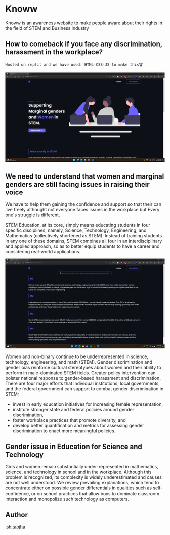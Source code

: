 # Knoww 

Knoww is an awareness website to make people aware about their rights in the field of STEM and Business industry

## How to comeback if you face any discrimination, harassment in the workplace?

`Hosted on replit and we have used: HTML-CSS-JS to make this🏆`

![Home](./assets/home.png?raw=true "Home Page")

## We need to understand that women and marginal genders are still facing issues in raising their voice

We have to help them gaining the confidence and support so that their can live freely althought not everyone faces issues in the workplace but Every one's struggle is different.

STEM Education, at its core, simply means educating students in four specific disciplines, namely, Science, Technology, Engineering, and Mathematics (collectively shortened as STEM). Instead of training students in any one of these domains, STEM combines all four in an interdisciplinary and applied approach, so as to better equip students to have a career and considering real-world applications.

![Facts](./assets/facts.png?raw=true "Facts Page")

Women and non-binary continue to be underrepresented in science, technology, engineering, and math (STEM). Gender discrimination and gender bias reinforce cultural stereotypes about women and their ability to perform in male-dominated STEM fields. Greater policy intervention can bolster national response to gender-based harassment and discrimination. There are four major efforts that individual institutions, local governments, and the federal government can support to combat gender discrimination in STEM:

- invest in early education initiatives for increasing female representation,
- institute stronger state and federal policies around gender discrimination,
- foster workplace practices that promote diversity, and
- develop better quantification and metrics for assessing gender discrimination to enact more meaningful policies.

<!-- ![image](https://user-images.githubusercontent.com/59393136/144759619-ca1c7fa3-4bca-4197-ae36-aa3fecc80107.png) -->

## Gender issue in Education for Science and Technology

Girls and women remain substantially under-represented in mathematics, science, and technology in school and in the workplace. Although this problem is recognized, its complexity is widely underestimated and causes are not well understood. We review prevailing explanations, which tend to concentrate either on possible gender differentials in qualities such as self-confidence, or on school practices that allow boys to dominate classroom interaction and monopolize such technology as computers.

## Author
[ishitaojha](https://github.com/ishitaojha)
